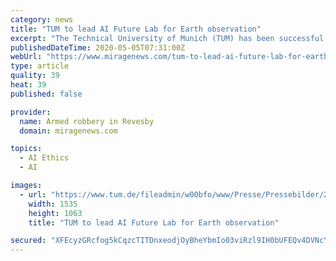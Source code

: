 ```yaml
---
category: news
title: "TUM to lead AI Future Lab for Earth observation"
excerpt: "The Technical University of Munich (TUM) has been successful in the competition \"International Future Labs for Artificial Intelligence\" of the"
publishedDateTime: 2020-05-05T07:31:00Z
webUrl: "https://www.miragenews.com/tum-to-lead-ai-future-lab-for-earth-observation/"
type: article
quality: 39
heat: 39
published: false

provider:
  name: Armed robbery in Revesby
  domain: miragenews.com

topics:
  - AI Ethics
  - AI

images:
  - url: "https://www.tum.de/fileadmin/w00bfo/www/Presse/Pressebilder/200504_Zukunftslabor.jpg"
    width: 1535
    height: 1063
    title: "TUM to lead AI Future Lab for Earth observation"

secured: "XFEcyzGRcfog5kCqzcTITDnxeodjOyBheYbmIo03viRzl9IH0bUFEQv4DVNcYfYc/XEGukXRCmUFqZbQGlU/FOSsNVby5XUhWEsu7ccVPbYTuvmf8sTNyHDVlDSzcJgSeXJsHSoLpv6NMLujj11eII68AGGmg/INJ63f8eGVyRfb0e8BUz53l9vCPSRXV3ynMHLmbC67XKDVWh4JsQRReW4e3ENP+4qUW3yjnn05jrmRS3FFq0z6LiIUXJIQeqynHVV1Pb2bbft6MmmFKDVAfRuesJQEwk1JvlxSWWfXZSFdND6g6SA22yMnqyhBNk7P+X4iyJRB+w5lbI98lG+E+yBafdnD8/1ngm+7EN8uGgLW7n6VoA7Nv09KPhd5EVKdOCKL6WKQet/3QcwFTlEzc0sp+Aokt+NNHvKs7JLRTM0RGMV9hHZoim71y2Gi/mTVgGuVrFAasqyopwd3hPOmWSaS0PhgFY7XDNwcLd9lRmY=;z9l3Jow1ts4HW8Vwy6QzIQ=="
---
```


